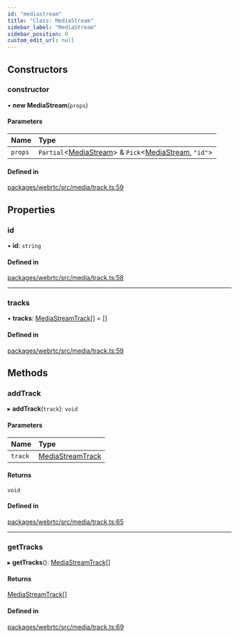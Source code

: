 ```yaml
---
id: "mediastream"
title: "Class: MediaStream"
sidebar_label: "MediaStream"
sidebar_position: 0
custom_edit_url: null
---
```


## Constructors

### constructor

• **new MediaStream**(`props`)

#### Parameters

| Name | Type |
| :------ | :------ |
| `props` | `Partial`<[MediaStream](mediastream.md)\> & `Pick`<[MediaStream](mediastream.md), ``"id"``\> |

#### Defined in

[packages/webrtc/src/media/track.ts:59](https://github.com/shinyoshiaki/werift-webrtc/blob/32ca930/packages/webrtc/src/media/track.ts#L59)

## Properties

### id

• **id**: `string`

#### Defined in

[packages/webrtc/src/media/track.ts:58](https://github.com/shinyoshiaki/werift-webrtc/blob/32ca930/packages/webrtc/src/media/track.ts#L58)

___

### tracks

• **tracks**: [MediaStreamTrack](mediastreamtrack.md)[] = []

#### Defined in

[packages/webrtc/src/media/track.ts:59](https://github.com/shinyoshiaki/werift-webrtc/blob/32ca930/packages/webrtc/src/media/track.ts#L59)

## Methods

### addTrack

▸ **addTrack**(`track`): `void`

#### Parameters

| Name | Type |
| :------ | :------ |
| `track` | [MediaStreamTrack](mediastreamtrack.md) |

#### Returns

`void`

#### Defined in

[packages/webrtc/src/media/track.ts:65](https://github.com/shinyoshiaki/werift-webrtc/blob/32ca930/packages/webrtc/src/media/track.ts#L65)

___

### getTracks

▸ **getTracks**(): [MediaStreamTrack](mediastreamtrack.md)[]

#### Returns

[MediaStreamTrack](mediastreamtrack.md)[]

#### Defined in

[packages/webrtc/src/media/track.ts:69](https://github.com/shinyoshiaki/werift-webrtc/blob/32ca930/packages/webrtc/src/media/track.ts#L69)

